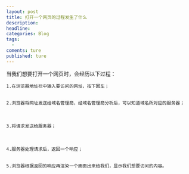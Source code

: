 ```yaml
---
layout: post
title: 打开一个网页的过程发生了什么
description:
headline:
categories: Blog
tags:
  -
coments: ture
published: ture
---
```

当我们想要打开一个网页时，会经历以下过程：
  
    1.在浏览器地址栏中输入要访问的网址，按下回车；
    
    
    2.浏览器将网址发送给域名管理商，经域名管理商分析后，可以知道域名所对应的服务器；
    
    
    3.将请求发送给服务器；
    
    
    4.服务器处理请求后，返回一个响应；
  
  
    5.浏览器根据返回的响应再渲染一个画面出来给我们，显示我们想要访问的内容。
